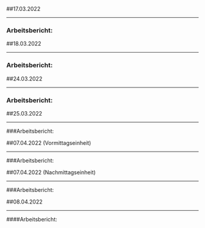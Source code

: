 ##17.03.2022
___
### Arbeitsbericht:

##18.03.2022
___
### Arbeitsbericht:

##24.03.2022
___
### Arbeitsbericht:

##25.03.2022
___
###Arbeitsbericht:

##07.04.2022 (Vormittagseinheit)
___
###Arbeitsbericht:

##07.04.2022 (Nachmittagseinheit)
___
###Arbeitsbericht:

##08.04.2022
___
####Arbeitsbericht: